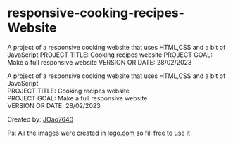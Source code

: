 # responsive-cooking-recipes-Website
A project of a responsive cooking website that uses HTML,CSS and a bit of JavaScript
PROJECT TITLE: Cooking recipes website
PROJECT GOAL: Make a full responsive website
VERSION OR DATE: 28/02/2023
<p>A project of a responsive cooking website that uses HTML,CSS and a bit of JavaScript<br>
PROJECT TITLE: Cooking recipes website<br>
PROJECT GOAL: Make a full responsive website<br>
VERSION OR DATE: 28/02/2023</p>
Created by: <a href="https://github.com/JOao7640">JOao7640</a>
<p>Ps: All the images were created in <a href="https://app.logo.com/">logo.com</a> so fill free to use it</p>
